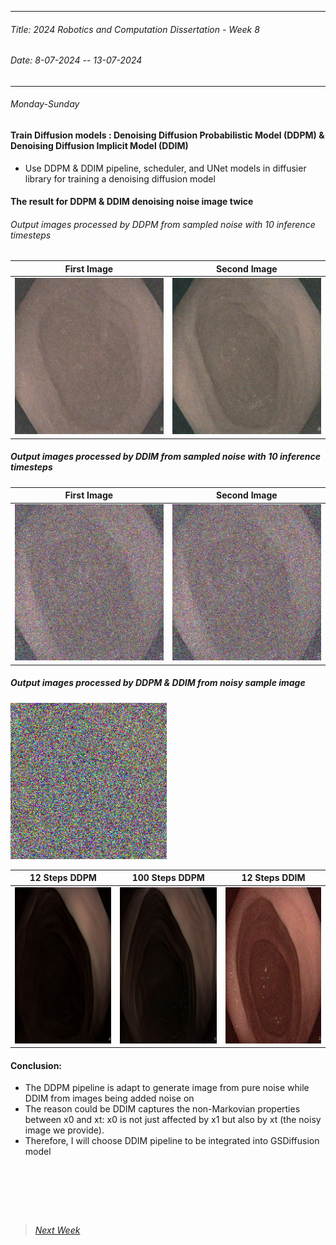 ----------
###### Title: 2024 Robotics and Computation Dissertation - Week 8
###### Date: 8-07-2024 -- 13-07-2024
----------
###### Monday-Sunday

#### Train Diffusion models : Denoising Diffusion Probabilistic Model (DDPM) & Denoising Diffusion Implicit Model (DDIM)

- Use DDPM & DDIM pipeline, scheduler, and UNet models in diffusier library for training a denoising diffusion model

#### The result for DDPM & DDIM denoising noise image twice

###### Output images processed by DDPM from sampled noise with 10 inference timesteps 

| First Image   | Second Image |
| ------------- | ------------ |
|  <img src="ddpm_noise_10step_output(0).png" alt="ddpm_noise_10step_output(0)" width="250" height="250"> | <img src="ddpm_noise_10step_output(1).png" alt="ddpm_noise_10step_output(1)" width="250" height="250"> |


##### Output images processed by DDIM from sampled noise with 10 inference timesteps

|First Image|Second Image|
|:-:|:-:|
|<img src="ddim_noise_10step_output(0).png" alt="ddim_noise_10step_output(0)" width="250" height="250">|<img src="ddim_noise_10step_output(1).png" alt="ddim_noise_10step_output(1)" width="250" height="250">|

##### Output images processed by DDPM & DDIM from noisy sample image
<img src="very_noisy_sample.png" alt="very_noisy_sample" width="250" height="250">

|12 Steps DDPM|100 Steps DDPM|12 Steps DDIM|
|:-:|:-:|:-:|
|<img src="denoise_very_noisy_sample_ddpm_12steps.png" alt="denoise_very_noisy_sample_ddpm_12steps" width="250" height="250">|<img src="denoise_very_noisy_sample_ddpm_100steps.png" alt="denoise_very_noisy_sample_ddpm_100steps" width="250" height="250">|<img src="denoise_very_noisy_sample_ddim_12steps.png" alt="denoise_very_noisy_sample_ddim_12steps" width="250" height="250">|


#### Conclusion:
- The DDPM pipeline is adapt to generate image from pure noise while DDIM from images being added noise on
- The reason could be DDIM captures the non-Markovian properties between x0 and xt: x0 is not just affected by x1 but also by xt (the noisy image we provide).
- Therefore, I will choose DDIM pipeline to be integrated into GSDiffusion model

&nbsp;
----------
&nbsp;
> ###### [Next Week](Week10.md)

